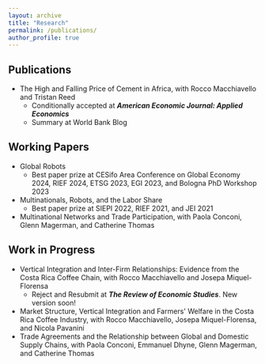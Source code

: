 ```yaml
---
layout: archive
title: "Research"
permalink: /publications/
author_profile: true
---
```


Publications 
-----
* <a href="https://drive.google.com/file/d/1lEYjHKNP-6shP747wZOk_7ZIF1cfdnpl/view" style="text-decoration: none" target="_blank">The High and Falling Price of Cement in Africa</a>, with <a href="https://sites.google.com/site/roccomacchiavello/" style="text-decoration: none" target="_blank">Rocco Macchiavello</a> and <a href="https://sites.google.com/view/tristanreed/home" style="text-decoration: none" target="_blank">Tristan Reed</a> 
  * Conditionally accepted at ***American Economic Journal: Applied Economics***
  * Summary at <a href="https://blogs.worldbank.org/developmenttalk/why-price-cement-so-high-africa" style="text-decoration: none" target="_blank">World Bank Blog</a>
  
Working Papers 
-----
* <a href="https://fabrizioleone.github.io/files/Global_Robots_Fabrizio_Leone_JMP.pdf" style="text-decoration: none" target="_blank">Global Robots</a> 
   * Best paper prize at <a href="https://www.cesifo.org/en/event/2024-05-03/cesifo-area-conference-global-economy-2024" style="text-decoration: none" target="_blank">CESifo Area Conference on Global Economy 2024</a>, <a href="https://sites.google.com/site/riefnetwork/home" style="text-decoration: none" target="_blank">RIEF 2024</a>, <a href="https://www.etsg.org/award-winners.html" style="text-decoration: none" target="_blank">ETSG 2023</a>, <a href="https://www.uniba.it/it/ricerca/dipartimenti/dse/e.g.i" style="text-decoration: none" target="_blank">EGI 2023</a>, and Bologna PhD Workshop 2023
* <a href="https://fabrizioleone.github.io/files/Multinationals_Robots_Labor_Share_Fabrizio_Leone.pdf" style="text-decoration: none" target="_blank">Multinationals, Robots, and the Labor Share</a>
  * Best paper prize at <a href="https://siepi.org/premio-dottorale-siepi-prof-gobbo/" style="text-decoration: none" target="_blank">SIEPI 2022</a>, <a href="https://sites.google.com/site/riefnetwork/home" style="text-decoration: none" target="_blank">RIEF 2021</a>, and <a href="http://asesec.org/jornadas_economia_industrial/2021/" style="text-decoration: none" target="_blank">JEI 2021</a>
* <a href="https://conconi.ulb.be/CLMT.pdf" style="text-decoration: none" target="_blank">Multinational Networks and Trade Participation</a>, with <a href="https://sites.google.com/view/paola-conconi-website/" style="text-decoration: none" target="_blank">Paola Conconi</a>, <a href="http://www.glennmagerman.com/" style="text-decoration: none" target="_blank">Glenn Magerman</a>, and <a href="https://www.cmathomas.com" style="text-decoration: none" target="_blank">Catherine Thomas</a>

 
 
Work in Progress
-----
* Vertical Integration and Inter-Firm Relationships: Evidence from the Costa Rica Coffee Chain, with <a href="https://sites.google.com/site/roccomacchiavello/" style="text-decoration: none" target="_blank">Rocco Macchiavello</a> and <a href="https://www.tse-fr.eu/people/josepa-miquel-florensa" style="text-decoration: none" target="_blank">Josepa Miquel-Florensa</a>
  * Reject and Resubmit at ***The Review of Economic Studies***. New version soon! 
* Market Structure, Vertical Integration and Farmers' Welfare in the Costa Rica Coffee Industry, with <a href="https://sites.google.com/site/roccomacchiavello/" style="text-decoration: none" target="_blank">Rocco Macchiavello</a>, <a href="https://www.tse-fr.eu/people/josepa-miquel-florensa" style="text-decoration: none" target="_blank">Josepa Miquel-Florensa</a>, and <a href="https://sites.google.com/site/nicolapavanini/" style="text-decoration: none" target="_blank">Nicola Pavanini</a>
* Trade Agreements and the Relationship between Global and Domestic Supply Chains, with <a href="https://sites.google.com/view/paola-conconi-website/" style="text-decoration: none" target="_blank">Paola Conconi</a>, <a href="https://www.linkedin.com/in/emmanuel-dhyne-1b654411a/?originalSubdomain=be" style="text-decoration: none" target="_blank">Emmanuel Dhyne</a>, <a href="http://www.glennmagerman.com/" style="text-decoration: none" target="_blank">Glenn Magerman</a>, and <a href="https://www.cmathomas.com" style="text-decoration: none" target="_blank">Catherine Thomas</a>
 
